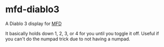 # mfd-diablo3

A Diablo 3 display for [MFD](https://github.com/Skhmt/mfd)

It basically holds down 1, 2, 3, or 4 for you until you toggle it off. Useful if you can't do the numpad trick due to not having a numpad.
